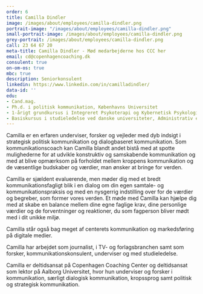 ```yaml
---
order: 6
title: Camilla Dindler
image: /images/about/employees/camilla-dindler.png
portrait-image: "/images/about/employees/camilla-dindler.png"
small-portrait-image: /images/about/employees/camilla-dindler.png
grey-portrait: /images/about/employees/camilla-dindler.png
call: 23 64 67 20
meta-title: Camilla Dindler - Mød medarbejderne hos CCC her
email: cd@copenhagencoaching.dk
consulent: true
on-om-os: true
mbc: true
description: Seniorkonsulent
linkedin: https://www.linkedin.com/in/camilladindler/
data-id: ''
edu:
- Cand.mag.
- Ph.d. i politisk kommunikation, Københavns Universitet
- 1-årigt grundkursus i Integreret Psykoterapi og Kybernetisk Psykologi, Vedfeltinstituttet
- Basiskursus i studieledelse ved danske universiteter, Administrativ efteruddannelse for universitetsansatte (AEU)
---
```

Camilla er en erfaren underviser, forsker og vejleder med dyb indsigt i strategisk politisk kommunikation og dialogbaseret kommunikation. Som kommunikationscoach kan Camilla blandt andet bistå med at spotte mulighederne for at udvikle konstruktiv og samskabende kommunikation og med at blive opmærksom på forholdet mellem kroppens kommunikation og de væsentlige budskaber og værdier, man ønsker at bringe for verden.

Camilla er sjældent evaluerende, men møder dig med et bredt kommunikationsfagligt blik i en dialog om din egen samtale- og kommunikationspraksis og med en nysgerrig indstilling over for de værdier og begreber, som former vores verden. Et møde med Camilla kan hjælpe dig med at skabe en balance mellem dine egne faglige krav, dine personlige værdier og de forventninger og reaktioner, du som fagperson bliver mødt med i dit unikke miljø.

Camilla står også bag meget af centerets kommunikation og markedsføring på digitale medier.

Camilla har arbejdet som journalist, i TV- og forlagsbranchen samt som forsker, kommunikationskonsulent, underviser og med studieledelse.

Camilla er deltidsansat på Copenhagen Coaching Center og deltidsansat som lektor på Aalborg Universitet, hvor hun underviser og forsker i kommunikation, særligt dialogisk kommunikation, kropssprog samt politisk og strategisk kommunikation.